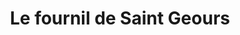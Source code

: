 ---
title: "Le fournil de Saint Geours"
url: /saint-geours-de-maremne/le-fournil-de-saint-geours/
shop: boulangerie
---